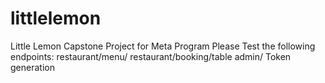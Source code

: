 # littlelemon
Little Lemon Capstone Project for Meta Program
Please Test the following endpoints:
restaurant/menu/
restaurant/booking/table
admin/
Token generation
